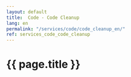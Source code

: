 ```yaml
---
layout: default
title:  Code - Code Cleanup
lang: en
permalink: "/services/code/code_cleanup_en/"
ref: services_code_code_cleanup
---
```

# {{ page.title }}
